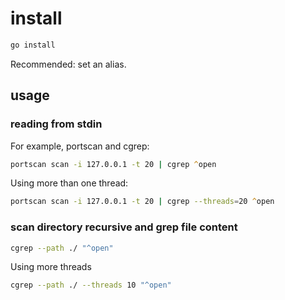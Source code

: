 # install

```zsh
go install
```

Recommended: set an alias.

## usage

### reading from stdin 

For example, portscan and cgrep:

```zsh
portscan scan -i 127.0.0.1 -t 20 | cgrep ^open
```
Using more than one thread:

```zsh
portscan scan -i 127.0.0.1 -t 20 | cgrep --threads=20 ^open
```

### scan directory recursive and grep file content

```zsh
cgrep --path ./ "^open"
```

Using more threads

```zsh
cgrep --path ./ --threads 10 "^open"
```
